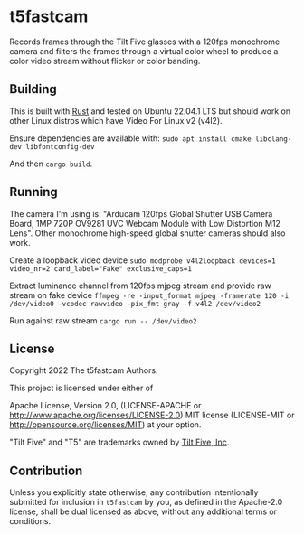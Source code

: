 # t5fastcam

Records frames through the Tilt Five glasses with a 120fps monochrome camera and filters
the frames through a virtual color wheel to produce a color video stream without flicker
or color banding.

## Building

This is built with [Rust](https://www.rust-lang.org/) and tested on Ubuntu 22.04.1 LTS but should work on other Linux distros which have Video For Linux v2 (v4l2).

Ensure dependencies are available with:
`sudo apt install cmake libclang-dev libfontconfig-dev`

And then `cargo build`.

## Running

The camera I'm using is: "Arducam 120fps Global Shutter USB Camera Board, 1MP 720P OV9281 UVC Webcam Module with Low Distortion M12 Lens". Other monochrome high-speed global shutter cameras should also work.

Create a loopback video device
`sudo modprobe v4l2loopback devices=1 video_nr=2 card_label="Fake" exclusive_caps=1`

Extract luminance channel from 120fps mjpeg stream and provide raw stream on fake device
`ffmpeg -re -input_format mjpeg -framerate 120 -i /dev/video0 -vcodec rawvideo -pix_fmt gray -f v4l2 /dev/video2`

Run against raw stream
`cargo run -- /dev/video2`

## License

Copyright 2022 The t5fastcam Authors.

This project is licensed under either of

Apache License, Version 2.0, (LICENSE-APACHE or http://www.apache.org/licenses/LICENSE-2.0)
MIT license (LICENSE-MIT or http://opensource.org/licenses/MIT) at your option.

"Tilt Five" and "T5" are trademarks owned by [Tilt Five, Inc](https://www.tiltfive.com/).

## Contribution

Unless you explicitly state otherwise, any contribution intentionally submitted for inclusion in
`t5fastcam` by you, as defined in the Apache-2.0 license, shall be dual licensed as above,
without any additional terms or conditions.
